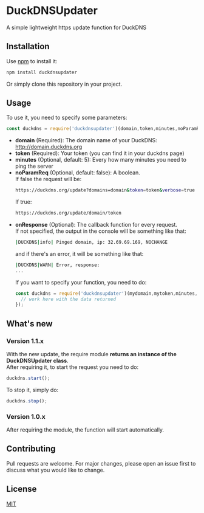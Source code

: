 # DuckDNSUpdater
A simple lightweight https update function for DuckDNS
 
## Installation 
Use [npm](https://www.npmjs.com/) to install it:
```bash
npm install duckdnsupdater
```
Or simply clone this repository in your project.

## Usage
To use it, you need to specify some parameters:
```javascript
const duckdns = require('duckdnsupdater')(domain,token,minutes,noParamReq,onResponse);
```
* **domain** (Required): The domain name of your DuckDNS: http://domain.duckdns.org
* **token** (Required): Your token (you can find it in your duckdns page)
* **minutes** (Optional, default: 5): Every how many minutes you need to ping the server
* **noParamReq** (Optional, default: false): A boolean.\
  If false the request will be:
  ```bash
  https://duckdns.org/update?domains=domain&token=token&verbose=true
  ```
  If true:
  ```bash
  https://duckdns.org/update/domain/token
  ```
* **onResponse** (Optional): The callback function for every request.\
  If not specified, the output in the console will be something like that:
  ```bash
  |DUCKDNS|info| Pinged domain, ip: 32.69.69.169, NOCHANGE
  ```
  and if there's an error, it will be something like that:
  ```bash
  |DUCKDNS|WARN| Error, response: 
  ...
  ```
  If you want to specify your function, you need to do:
  ```javascript
  const duckdns = require('duckdnsupdater')(mydomain,mytoken,minutes,noParamReq,(data)=>{
    // work here with the data returned
  });
  ```

## What's new
### Version 1.1.x
With the new update, the require module **returns an instance of the DuckDNSUpdater class**.\
After requiring it, to start the request you need to do:
```javascript
duckdns.start();
```
To stop it, simply do:
```javascript
duckdns.stop();
```
### Version 1.0.x
After requiring the module, the function will start automatically.

## Contributing
Pull requests are welcome. For major changes, please open an issue first to discuss what you would like to change.

## License
[MIT](https://choosealicense.com/licenses/mit/)
